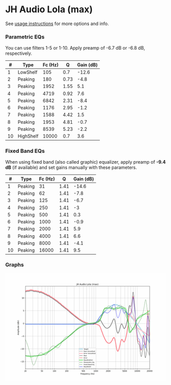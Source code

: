 # JH Audio Lola (max)
See [usage instructions](https://github.com/jaakkopasanen/AutoEq#usage) for more options and info.

### Parametric EQs
You can use filters 1-5 or 1-10. Apply preamp of -6.7 dB or -6.8 dB, respectively.

|   # | Type      |   Fc (Hz) |    Q |   Gain (dB) |
|-----|-----------|-----------|------|-------------|
|   1 | LowShelf  |       105 | 0.7  |       -12.6 |
|   2 | Peaking   |       180 | 0.73 |        -4.8 |
|   3 | Peaking   |      1952 | 1.55 |         5.1 |
|   4 | Peaking   |      4719 | 0.92 |         7.6 |
|   5 | Peaking   |      6842 | 2.31 |        -8.4 |
|   6 | Peaking   |      1176 | 2.95 |        -1.2 |
|   7 | Peaking   |      1588 | 4.42 |         1.5 |
|   8 | Peaking   |      1953 | 4.81 |        -0.7 |
|   9 | Peaking   |      8539 | 5.23 |        -2.2 |
|  10 | HighShelf |     10000 | 0.7  |         3.6 |

### Fixed Band EQs
When using fixed band (also called graphic) equalizer, apply preamp of **-9.4 dB** (if available) and set gains manually with these parameters.

|   # | Type    |   Fc (Hz) |    Q |   Gain (dB) |
|-----|---------|-----------|------|-------------|
|   1 | Peaking |        31 | 1.41 |       -14.6 |
|   2 | Peaking |        62 | 1.41 |        -7.8 |
|   3 | Peaking |       125 | 1.41 |        -6.7 |
|   4 | Peaking |       250 | 1.41 |        -3   |
|   5 | Peaking |       500 | 1.41 |         0.3 |
|   6 | Peaking |      1000 | 1.41 |        -0.9 |
|   7 | Peaking |      2000 | 1.41 |         5.9 |
|   8 | Peaking |      4000 | 1.41 |         6.6 |
|   9 | Peaking |      8000 | 1.41 |        -4.1 |
|  10 | Peaking |     16000 | 1.41 |         9.5 |

### Graphs
![](./JH%20Audio%20Lola%20(max).png)
